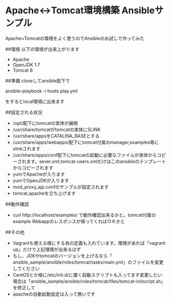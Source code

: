 # Apache<->Tomcat環境構築 Ansibleサンプル
Apache+Tomcatの環境をよく使うのでAnsibleのお試しで作ってみた

##環境
以下の環境が出来上がります
* Apache
* OpenJDK 1.7
* Tomcat 8

##準備
cloneしてansible配下で

ansible-playbook -i hosts play.yml

をするとlocal環境に出来ます

##設定される状況
* /opt/配下にtomcatの実体が展開
* /usr/share/tomcatがtomcatの実体にSLINK
* /usr/share/appsをCATALINA_BASEとする
* /usr/share/apps/webapps/配下にtomcat付属のmanager,examples等にslinkされます
* /usr/share/apps/conf配下にtomcatの起動に必要なファイルが実体からコピーされます。sever.xml,tomcat-users.xmlだけはこのansibleのテンプレートからコピーされます
* yumでApacheが入ります
* yumでOpenJDKが入ります
* mod_proxy_ajp.confのサンプルが設定されます
* tomcat,apacheを立ち上げます

##動作確認
* curl http://localhost/examples/
  で動作確認出来るかと。tomcat付属のexample Webappのレスポンスが帰ってくればＯＫかと

##その他
* Vagrantも使える様にする為の定義も入れています。環境があれば「vagrant up」だけで上記環境が出来るはず
* もし、JDKやtomcatのバージョンを上げるなら「 ansible_sample/ansible/roles/tomcat/tasks/main.yml」のファイルを変更してください
* CentOSとか様に/etc/init.d/に置く起動スクリプトも入ってます変更したい場合は「ansible_sample/ansible/roles/tomcat/files/tomcat-initscript.sh」を修正して
* apacheの自動起動設定は入って無いです

